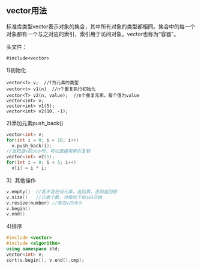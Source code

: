 ## vector用法

标准库类型vector表示对象的集合，其中所有对象的类型都相同。集合中的每一个对象都有一个与之对应的索引，索引用于访问对象。vector也称为“容器”。

头文件：

`#include<vector>`

1)初始化

```
vector<T> v;  //T为元素的类型
vector<t> v1(n)  //n个重复执行初始化
vector<T> v2(n, value);  //n个重复元素，每个值为value
vector<int> v;
vector<int> v1(5);
vector<int> v2(10, -1);
```

2)添加元素push_back()

```c++
vector<int> v;
for(int i = 0; i < 10; i++)
  v.push_back(i);
//当知道v的大小时，可以直接用索引复制
vector<int> v2(5);
for(int i = 0; i < 5; i++)
  v[i] = i * i;
```

3）其他操作

```c++
v.empty()  //若不含任何元素，返回真，否则返回假
v.size()   //元素个数，对象的下标从0开始
v.resize(number) //改变v的大小
v.begin()
v.end()
```

4)排序

```c++
#include <vector>
#include <algorithm>
using namespace std;
vector<int> v;
sort(v.begin(), v.end(),cmp);
```
